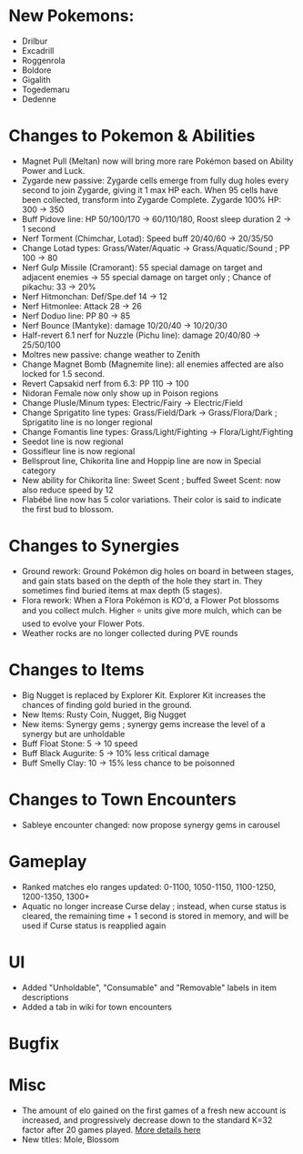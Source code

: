 # New Pokemons:

- Drilbur
- Excadrill
- Roggenrola
- Boldore
- Gigalith
- Togedemaru
- Dedenne

# Changes to Pokemon & Abilities

- Magnet Pull (Meltan) now will bring more rare Pokémon based on Ability Power and Luck.
- Zygarde new passive: Zygarde cells emerge from fully dug holes every second to join Zygarde, giving it 1 max HP each. When 95 cells have been collected, transform into Zygarde Complete. Zygarde 100% HP: 300 → 350
- Buff Pidove line: HP 50/100/170 → 60/110/180, Roost sleep duration 2 → 1 second
- Nerf Torment (Chimchar, Lotad): Speed buff 20/40/60 → 20/35/50
- Change Lotad types: Grass/Water/Aquatic → Grass/Aquatic/Sound ; PP 100 → 80
- Nerf Gulp Missile (Cramorant): 55 special damage on target and adjacent enemies → 55 special damage on target only ; Chance of pikachu: 33 → 20%
- Nerf Hitmonchan: Def/Spe.def 14 → 12
- Nerf Hitmonlee: Attack 28 → 26
- Nerf Doduo line: PP 80 → 85
- Nerf Bounce (Mantyke): damage 10/20/40 → 10/20/30
- Half-revert 6.1 nerf for Nuzzle (Pichu line): damage 20/40/80 → 25/50/100
- Moltres new passive: change weather to Zenith
- Change Magnet Bomb (Magnemite line): all enemies affected are also locked for 1.5 second.
- Revert Capsakid nerf from 6.3:  PP 110 → 100
- Nidoran Female now only show up in Poison regions
- Change Plusle/Minum types: Electric/Fairy -> Electric/Field
- Change Sprigatito line types: Grass/Field/Dark -> Grass/Flora/Dark ; Sprigatito line is no longer regional
- Change Fomantis line types: Grass/Light/Fighting → Flora/Light/Fighting
- Seedot line is now regional
- Gossifleur line is now regional
- Bellsprout line, Chikorita line and Hoppip line are now in Special category
- New ability for Chikorita line: Sweet Scent ; buffed Sweet Scent: now also reduce speed by 12
- Flabébé line now has 5 color variations. Their color is said to indicate the first bud to blossom.

# Changes to Synergies

- Ground rework: Ground Pokémon dig holes on board in between stages, and gain stats based on the depth of the hole they start in. They sometimes find buried items at max depth (5 stages).
- Flora rework: When a Flora Pokémon is KO'd, a Flower Pot blossoms and you collect mulch. Higher ⭐ units give more mulch, which can be used to evolve your Flower Pots.
- Weather rocks are no longer collected during PVE rounds

# Changes to Items

- Big Nugget is replaced by Explorer Kit. Explorer Kit increases the chances of finding gold buried in the ground.
- New Items: Rusty Coin, Nugget, Big Nugget
- New items: Synergy gems ; synergy gems increase the level of a synergy but are unholdable
- Buff Float Stone: 5 → 10 speed
- Buff Black Augurite: 5 → 10% less critical damage
- Buff Smelly Clay: 10 → 15% less chance to be poisonned

# Changes to Town Encounters

- Sableye encounter changed: now propose synergy gems in carousel

# Gameplay

- Ranked matches elo ranges updated: 0-1100, 1050-1150, 1100-1250, 1200-1350, 1300+
- Aquatic no longer increase Curse delay ; instead, when curse status is cleared, the remaining time + 1 second is stored in memory, and will be used if Curse status is reapplied again

# UI

- Added "Unholdable", "Consumable" and "Removable" labels in item descriptions
- Added a tab in wiki for town encounters

# Bugfix

# Misc

- The amount of elo gained on the first games of a fresh new account is increased, and progressively decrease down to the standard K=32 factor after 20 games played. [More details here](https://discord.com/channels/737230355039387749/1404514365406969868)
- New titles: Mole, Blossom

